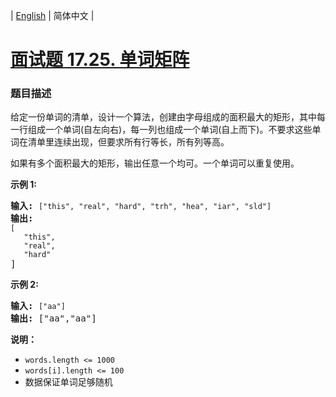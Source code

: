 | [English](README_EN.md) | 简体中文 |

# [面试题 17.25. 单词矩阵](https://leetcode-cn.com/problems/word-rectangle-lcci)
 ### 题目描述
<p>给定一份单词的清单，设计一个算法，创建由字母组成的面积最大的矩形，其中每一行组成一个单词(自左向右)，每一列也组成一个单词(自上而下)。不要求这些单词在清单里连续出现，但要求所有行等长，所有列等高。</p>

<p>如果有多个面积最大的矩形，输出任意一个均可。一个单词可以重复使用。</p>

<p><strong>示例 1:</strong></p>

<pre><strong>输入:</strong> <code>[&quot;this&quot;, &quot;real&quot;, &quot;hard&quot;, &quot;trh&quot;, &quot;hea&quot;, &quot;iar&quot;, &quot;sld&quot;]</code>
<strong>输出:
</strong><code>[
&nbsp;  &quot;this&quot;,
&nbsp;  &quot;real&quot;,
&nbsp;  &quot;hard&quot;</code>
]</pre>

<p><strong>示例 2:</strong></p>

<pre><strong>输入:</strong> <code>[&quot;aa&quot;]</code>
<strong>输出: </strong>[&quot;aa&quot;,&quot;aa&quot;]</pre>

<p><strong>说明：</strong></p>

<ul>
	<li><code>words.length &lt;= 1000</code></li>
	<li><code>words[i].length &lt;= 100</code></li>
	<li>数据保证单词足够随机</li>
</ul>
